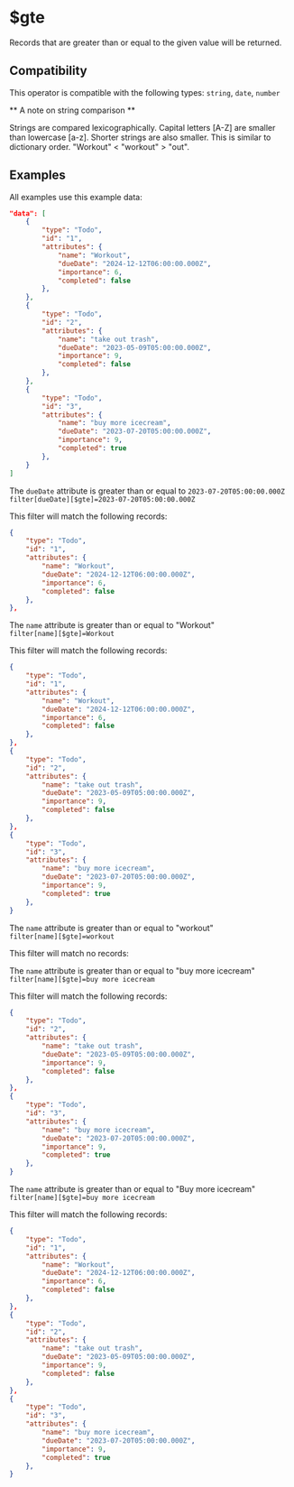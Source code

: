 # $gte

Records that are greater than or equal to the given value will be returned.

## Compatibility

This operator is compatible with the following types:
`string`, `date`, `number`

** A note on string comparison **

Strings are compared lexicographically. Capital letters [A-Z] are smaller than lowercase [a-z]. Shorter strings are also smaller. This is similar to dictionary order.
"Workout" < "workout" > "out".

## Examples

All examples use this example data:

```json
"data": [
    {
        "type": "Todo",
        "id": "1",
        "attributes": {
            "name": "Workout",
            "dueDate": "2024-12-12T06:00:00.000Z",
            "importance": 6,
            "completed": false
        },
    },
    {
        "type": "Todo",
        "id": "2",
        "attributes": {
            "name": "take out trash",
            "dueDate": "2023-05-09T05:00:00.000Z",
            "importance": 9,
            "completed": false
        },
    },
    {
        "type": "Todo",
        "id": "3",
        "attributes": {
            "name": "buy more icecream",
            "dueDate": "2023-07-20T05:00:00.000Z",
            "importance": 9,
            "completed": true
        },
    }
]
```

The `dueDate` attribute is greater than or equal to `2023-07-20T05:00:00.000Z`<br>
`filter[dueDate][$gte]=2023-07-20T05:00:00.000Z`<br>

This filter will match the following records:<br>

```json
{
    "type": "Todo",
    "id": "1",
    "attributes": {
        "name": "Workout",
        "dueDate": "2024-12-12T06:00:00.000Z",
        "importance": 6,
        "completed": false
    },
},
```

The `name` attribute is greater than or equal to "Workout"<br>
`filter[name][$gte]=Workout`<br>

This filter will match the following records:<br>

```json
{
    "type": "Todo",
    "id": "1",
    "attributes": {
        "name": "Workout",
        "dueDate": "2024-12-12T06:00:00.000Z",
        "importance": 6,
        "completed": false
    },
},
{
    "type": "Todo",
    "id": "2",
    "attributes": {
        "name": "take out trash",
        "dueDate": "2023-05-09T05:00:00.000Z",
        "importance": 9,
        "completed": false
    },
},
{
    "type": "Todo",
    "id": "3",
    "attributes": {
        "name": "buy more icecream",
        "dueDate": "2023-07-20T05:00:00.000Z",
        "importance": 9,
        "completed": true
    },
}
```

The `name` attribute is greater than or equal to "workout"<br>
`filter[name][$gte]=workout`<br>

This filter will match no records:<br>

The `name` attribute is greater than or equal to "buy more icecream"<br>
`filter[name][$gte]=buy more icecream`<br>

This filter will match the following records:<br>

```json
{
    "type": "Todo",
    "id": "2",
    "attributes": {
        "name": "take out trash",
        "dueDate": "2023-05-09T05:00:00.000Z",
        "importance": 9,
        "completed": false
    },
},
{
    "type": "Todo",
    "id": "3",
    "attributes": {
        "name": "buy more icecream",
        "dueDate": "2023-07-20T05:00:00.000Z",
        "importance": 9,
        "completed": true
    },
}
```

The `name` attribute is greater than or equal to "Buy more icecream"<br>
`filter[name][$gte]=buy more icecream`<br>

This filter will match the following records:<br>

```json
{
    "type": "Todo",
    "id": "1",
    "attributes": {
        "name": "Workout",
        "dueDate": "2024-12-12T06:00:00.000Z",
        "importance": 6,
        "completed": false
    },
},
{
    "type": "Todo",
    "id": "2",
    "attributes": {
        "name": "take out trash",
        "dueDate": "2023-05-09T05:00:00.000Z",
        "importance": 9,
        "completed": false
    },
},
{
    "type": "Todo",
    "id": "3",
    "attributes": {
        "name": "buy more icecream",
        "dueDate": "2023-07-20T05:00:00.000Z",
        "importance": 9,
        "completed": true
    },
}
```
